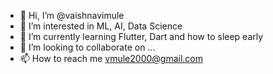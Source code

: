 - 👋 Hi, I’m @vaishnavimule
- 👀 I’m interested in ML, AI, Data Science
- 🌱 I’m currently learning Flutter, Dart and how to sleep early
- 💞️ I’m looking to collaborate on ...
- 📫 How to reach me vmule2000@gmail.com

<!---
vaishnavimule/vaishnavimule is a ✨ special ✨ repository because its `README.md` (this file) appears on your GitHub profile.
You can click the Preview link to take a look at your changes.
--->
